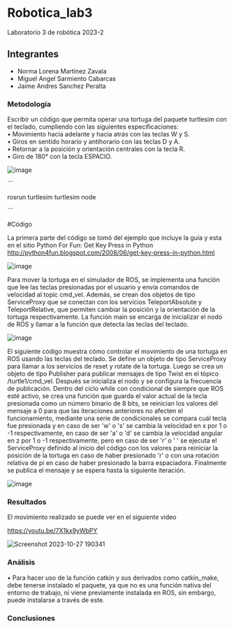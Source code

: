 # Robotica_lab3
Laboratorio 3 de robótica 2023-2
## Integrantes
- Norma Lorena Martinez Zavala
- Miguel Angel Sarmiento Cabarcas
- Jaime Andres Sanchez Peralta
### Metodología
Escribir un código que permita operar una tortuga del paquete turtlesim con el teclado, cumpliendo con las siguientes especificaciones: <br>
• Movimiento hacia adelante y hacia atrás con las teclas W y S. <br>
• Giros en sentido horario y antihorario con las teclas D y A. <br>
• Retornar a la posición y orientación centrales con la tecla R. <br>
• Giro de 180° con la tecla ESPACIO. <br>


![image](https://github.com/misarmientoc/Robotica_lab3/assets/47614570/0e10a00c-34f0-4ade-9424-d08c4590e67d)

´´´

rosrun turtlesim turtlesim node

´´´

#Código

La primera parte del código se tomó del ejemplo que incluye la guía y esta en el sitio Python For Fun: Get Key Press in Python http://python4fun.blogspot.com/2008/06/get-key-press-in-python.html

![image](https://github.com/misarmientoc/Robotica_lab3/assets/47614570/35c1fcd9-dee2-4ef1-9de0-6200992266e6)


Para mover la tortuga en el simulador de ROS, se implementa una función que lee las teclas presionadas por el usuario y envía comandos de velocidad al topic cmd_vel. Además, se crean dos objetos de tipo ServiceProxy que se conectan con los servicios TeleportAbsolute y TeleportRelative, que permiten cambiar la posición y la orientación de la tortuga respectivamente. La función main se encarga de inicializar el nodo de ROS y llamar a la función que detecta las teclas del teclado. 

![image](https://github.com/misarmientoc/Robotica_lab3/assets/47614570/188902ef-1ee1-45b0-a3b8-5bc2ea3089da)

El siguiente código muestra cómo controlar el movimiento de una tortuga en ROS usando las teclas del teclado. Se define un objeto de tipo ServiceProxy para llamar a los servicios de reset y rotate de la tortuga. Luego se crea un objeto de tipo Publisher para publicar mensajes de tipo Twist en el tópico /turtle1/cmd_vel. Después se inicializa el nodo y se configura la frecuencia de publicación. Dentro del ciclo while con condicional de siempre que ROS esté activo, se crea una función que guarda el valor actual de la tecla presionada como un número binario de 8 bits, se reinician los valores del mensaje a 0 para que las iteraciones anteriores no afecten el funcionamiento, mediante una serie de condicionales se compara cuál tecla fue presionada y en caso de ser 'w' o 's' se cambia la velocidad en x por 1 o -1 respectivamente, en caso de ser 'a' o 'd' se cambia la velocidad angular en z por 1 o -1 respectivamente, pero en caso de ser 'r' o ' ' se ejecuta el ServiceProxy definido al inicio del código con los valores para reiniciar la posición de la tortuga en caso de haber presionado 'r' o con una rotación relativa de pi en caso de haber presionado la barra espaciadora. Finalmente se publica el mensaje y se espera hasta la siguiente iteración.

![image](https://github.com/misarmientoc/Robotica_lab3/assets/47614570/6a989d66-45dd-4ab3-a0df-001b43268e00)



### Resultados

El movimiento realizado se puede ver en el siguiente video

https://youtu.be/7X1kx9yWbPY

![Screenshot 2023-10-27 190341](https://github.com/misarmientoc/Robotica_lab3/assets/47614570/9ce75160-4284-475b-917c-b41a942915d0)


### Análisis
• Para hacer uso de la función catkin y sus derivados como catkin_make, debe tenerse instalado el paquete, ya que no es una función nativa del entorno de trabajo, ni viene previamente instalada en ROS, sin embargo, puede instalarse a través de este.
### Conclusiones
